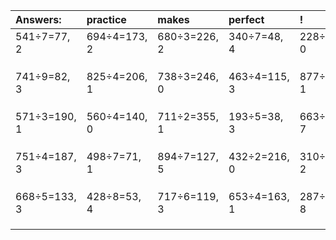 | Answers: | practice | makes | perfect | ! |
| :--- | :--- | :--- | :--- | :--- |
| 541÷7=77, 2 | 694÷4=173, 2 | 680÷3=226, 2 | 340÷7=48, 4 | 228÷3=76, 0 | 
|   |   |   |   |   | 
|   |   |   |   |   | 
|   |   |   |   |   | 
| 741÷9=82, 3 | 825÷4=206, 1 | 738÷3=246, 0 | 463÷4=115, 3 | 877÷2=438, 1 | 
|   |   |   |   |   | 
|   |   |   |   |   | 
|   |   |   |   |   | 
| 571÷3=190, 1 | 560÷4=140, 0 | 711÷2=355, 1 | 193÷5=38, 3 | 663÷8=82, 7 | 
|   |   |   |   |   | 
|   |   |   |   |   | 
|   |   |   |   |   | 
| 751÷4=187, 3 | 498÷7=71, 1 | 894÷7=127, 5 | 432÷2=216, 0 | 310÷4=77, 2 | 
|   |   |   |   |   | 
|   |   |   |   |   | 
|   |   |   |   |   | 
| 668÷5=133, 3 | 428÷8=53, 4 | 717÷6=119, 3 | 653÷4=163, 1 | 287÷9=31, 8 | 
|   |   |   |   |   | 
|   |   |   |   |   | 
|   |   |   |   |   | 
